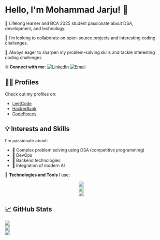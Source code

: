 # Hello, I'm Mohammad Jarju! 👋

🌱 Lifelong learner and BCA 2025 student passionate about DSA, development, and technology.

🔭 I’m looking to collaborate on open-source projects and interesting coding challenges.

🚀 Always eager to sharpen my problem-solving skills and tackle interesting coding challenges

🌐 **Connect with me:**
[![LinkedIn](https://skillicons.dev/icons?i=linkedin)](https://www.linkedin.com/in/mohammad-jarju-10x)
[![Email](https://skillicons.dev/icons?i=gmail)](mailto:jarjudrag@gmail.com)

## 👩‍💻 Profiles

Check out my profiles on:
- [LeetCode](https://leetcode.com/jarjudrag/)
- [HackerRank](https://www.hackerrank.com/profile/jarjudrag)
- [CodeForces](https://codeforces.com/profile/Jarju-10x)

## 💡 Interests and Skills

I'm passionate about:
- 🦾 Complex problem solving using DSA (competitive programming)
- 🦈 DevOps
- 🗿 Backend technologies
- 🤖 Integration of modern AI

🔧 **Technologies and Tools** I use:
<p align="center">
  <a href="https://skillicons.dev">
    <img src="https://skillicons.dev/icons?i=cpp,c,java,python,javascript,html,css,vscode,apache" />
    <br/>
    <img src="https://skillicons.dev/icons?i=linux,vim,bash,nginx,cmake,md,apache" />
    <br/>
    <img src="https://skillicons.dev/icons?i=git,docker,nodejs,ansible" />
  </a>
</p>

## 📈 GitHub Stats

![](https://github-readme-stats.vercel.app/api?username=Jarju-10x&theme=dark&hide_border=false&include_all_commits=false&count_private=false)<br/>
![](https://github-readme-streak-stats.herokuapp.com/?user=Jarju-10x&theme=dark&hide_border=false)<br/>
![](https://github-readme-stats.vercel.app/api/top-langs/?username=Jarju-10x&theme=dark&hide_border=false&include_all_commits=false&count_private=false&layout=compact)

